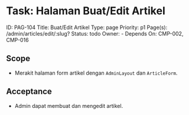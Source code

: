 # Task: Halaman Buat/Edit Artikel
ID: PAG-104
Title: Buat/Edit Artikel
Type: page
Priority: p1
Page(s): /admin/articles/edit/:slug?
Status: todo
Owner: -
Depends On: CMP-002, CMP-016

## Scope
- Merakit halaman form artikel dengan `AdminLayout` dan `ArticleForm`.

## Acceptance
- Admin dapat membuat dan mengedit artikel.
